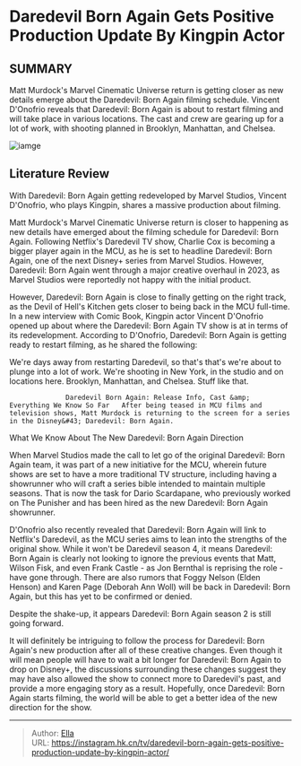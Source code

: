 # Daredevil Born Again Gets Positive Production Update By Kingpin Actor


## SUMMARY 



  Matt Murdock&#39;s Marvel Cinematic Universe return is getting closer as new details emerge about the Daredevil: Born Again filming schedule.   Vincent D&#39;Onofrio reveals that Daredevil: Born Again is about to restart filming and will take place in various locations.   The cast and crew are gearing up for a lot of work, with shooting planned in Brooklyn, Manhattan, and Chelsea.  

![iamge](https://static1.srcdn.com/wordpress/wp-content/uploads/2022/04/Daredevil-Charlie-Cox-Vincent-DOnofrio-Kingpin.jpg)

## Literature Review

With Daredevil: Born Again getting redeveloped by Marvel Studios, Vincent D&#39;Onofrio, who plays Kingpin, shares a massive production about filming.




Matt Murdock&#39;s Marvel Cinematic Universe return is closer to happening as new details have emerged about the filming schedule for Daredevil: Born Again. Following Netflix&#39;s Daredevil TV show, Charlie Cox is becoming a bigger player again in the MCU, as he is set to headline Daredevil: Born Again, one of the next Disney&#43; series from Marvel Studios. However, Daredevil: Born Again went through a major creative overhaul in 2023, as Marvel Studios were reportedly not happy with the initial product.




However, Daredevil: Born Again is close to finally getting on the right track, as the Devil of Hell&#39;s Kitchen gets closer to being back in the MCU full-time. In a new interview with Comic Book, Kingpin actor Vincent D&#39;Onofrio opened up about where the Daredevil: Born Again TV show is at in terms of its redevelopment. According to D&#39;Onofrio, Daredevil: Born Again is getting ready to restart filming, as he shared the following:


We&#39;re days away from restarting Daredevil, so that&#39;s that&#39;s we&#39;re about to plunge into a lot of work. We&#39;re shooting in New York, in the studio and on locations here. Brooklyn, Manhattan, and Chelsea. Stuff like that.


                  Daredevil Born Again: Release Info, Cast &amp; Everything We Know So Far   After being teased in MCU films and television shows, Matt Murdock is returning to the screen for a series in the Disney&#43; Daredevil: Born Again.    


 What We Know About The New Daredevil: Born Again Direction 
         




When Marvel Studios made the call to let go of the original Daredevil: Born Again team, it was part of a new initiative for the MCU, wherein future shows are set to have a more traditional TV structure, including having a showrunner who will craft a series bible intended to maintain multiple seasons. That is now the task for Dario Scardapane, who previously worked on The Punisher and has been hired as the new Daredevil: Born Again showrunner.

D&#39;Onofrio also recently revealed that Daredevil: Born Again will link to Netflix&#39;s Daredevil, as the MCU series aims to lean into the strengths of the original show. While it won&#39;t be Daredevil season 4, it means Daredevil: Born Again is clearly not looking to ignore the previous events that Matt, Wilson Fisk, and even Frank Castle - as Jon Bernthal is reprising the role - have gone through. There are also rumors that Foggy Nelson (Elden Henson) and Karen Page (Deborah Ann Woll) will be back in Daredevil: Born Again, but this has yet to be confirmed or denied.






Despite the shake-up, it appears Daredevil: Born Again season 2 is still going forward.




It will definitely be intriguing to follow the process for Daredevil: Born Again&#39;s new production after all of these creative changes. Even though it will mean people will have to wait a bit longer for Daredevil: Born Again to drop on Disney&#43;, the discussions surrounding these changes suggest they may have also allowed the show to connect more to Daredevil&#39;s past, and provide a more engaging story as a result. Hopefully, once Daredevil: Born Again starts filming, the world will be able to get a better idea of the new direction for the show.



---

> Author: [Ella](https://instagram.hk.cn/)  
> URL: https://instagram.hk.cn/tv/daredevil-born-again-gets-positive-production-update-by-kingpin-actor/  

